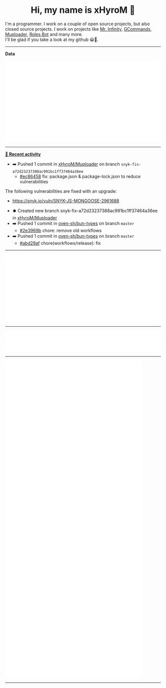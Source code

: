 <p align="center">
    <!-- <img src="https://avatars.githubusercontent.com/u/56601352" width="192" alt="hyro's pfp" /> -->
    <h1 align="center">Hi, my name is xHyroM 👋</h1>
</p>

I'm a programmer. I work on a couple of open source projects, but also closed source projects. I work on projects like [Mr. Infinity](https://discord.com/oauth2/authorize?client_id=720321585625694239&scope=bot%20applications.commands&permissions=8&redirect_uri=https://blobs.gq/imanager&prompt=consent&response_type=code), [GCommands](https://github.com/Garlic-Team/GCommands), [Muploader](https://github.com/xHyroM/Muploader), [Roles Bot](https://github.com/xHyroM/roles-bot) and many more.  
I'll be glad if you take a look at my github 😀👀.

___
**Data**

<img src="https://github.com/xHyroM/xHyroM/blob/master/.cache/base.svg">

___

**[📰 Recent activity](https://github.com/xHyroM)**
* ➡️ Pushed 1 commit in [xHyroM/Muploader](https://github.com/xHyroM/Muploader) on branch `snyk-fix-a72d23237388ac991bc1ff37464a36ee`
  * [#ec86458](https://github.com/xHyroM/Muploader/commit/ec86458) fix: package.json &amp; package-lock.json to reduce vulnerabilities

The following vulnerabilities are fixed with an upgrade:
- https://snyk.io/vuln/SNYK-JS-MONGOOSE-2961688
* ⏺️ Created new branch snyk-fix-a72d23237388ac991bc1ff37464a36ee in [xHyroM/Muploader](https://github.com/xHyroM/Muploader)
* ➡️ Pushed 1 commit in [oven-sh/bun-types](https://github.com/oven-sh/bun-types) on branch `master`
  * [#2e3969b](https://github.com/oven-sh/bun-types/commit/2e3969b) chore: remove old workflows
* ➡️ Pushed 1 commit in [oven-sh/bun-types](https://github.com/oven-sh/bun-types) on branch `master`
  * [#abd29af](https://github.com/oven-sh/bun-types/commit/abd29af) chore(workflows/release): fix


___

<img src="https://github.com/xHyroM/xHyroM/blob/master/.cache/isocalendar.svg">

___

<img src="https://github.com/xHyroM/xHyroM/blob/master/.cache/languages.svg">

___

<img src="https://github.com/xHyroM/xHyroM/blob/master/.cache/achievements.svg">

___
